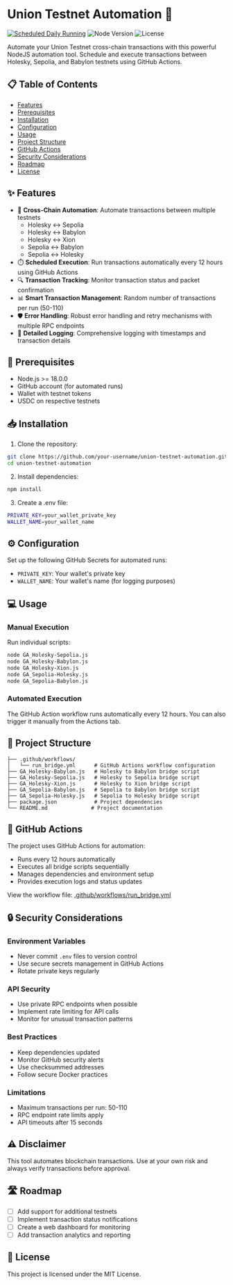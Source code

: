 # Union Testnet Automation 🔄

[![Scheduled Daily Running](https://github.com/4funnds/union-auto/actions/workflows/run_bridge.yml/badge.svg?event=schedule)](https://github.com/4funnds/union-auto/actions/workflows/run_bridge.yml)
![Node Version](https://img.shields.io/badge/node-%3E%3D18.0.0-brightgreen?style=flat-square)
![License](https://img.shields.io/badge/license-MIT-blue?style=flat-square)

Automate your Union Testnet cross-chain transactions with this powerful NodeJS automation tool. Schedule and execute transactions between Holesky, Sepolia, and Babylon testnets using GitHub Actions.

## 📋 Table of Contents

- [Features](#features)
- [Prerequisites](#prerequisites)
- [Installation](#installation)
- [Configuration](#configuration)
- [Usage](#usage)
- [Project Structure](#project-structure)
- [GitHub Actions](#github-actions)
- [Security Considerations](#security-considerations)
- [Roadmap](#roadmap)
- [License](#license)

## ✨ Features

- 🔄 **Cross-Chain Automation**: Automate transactions between multiple testnets
  - Holesky ↔️ Sepolia
  - Holesky ↔️ Babylon
  - Holesky ↔️ Xion
  - Sepolia ↔️ Babylon
  - Sepolia ↔️ Holesky
- ⏱️ **Scheduled Execution**: Run transactions automatically every 12 hours using GitHub Actions
- 🔍 **Transaction Tracking**: Monitor transaction status and packet confirmation
- 📊 **Smart Transaction Management**: Random number of transactions per run (50-110)
- 🛡️ **Error Handling**: Robust error handling and retry mechanisms with multiple RPC endpoints
- 📝 **Detailed Logging**: Comprehensive logging with timestamps and transaction details

## 🚀 Prerequisites

- Node.js >= 18.0.0
- GitHub account (for automated runs)
- Wallet with testnet tokens
- USDC on respective testnets

## 📥 Installation

1. Clone the repository:
```bash
git clone https://github.com/your-username/union-testnet-automation.git
cd union-testnet-automation
```

2. Install dependencies:
```bash
npm install
```

3. Create a .env file:
```bash
PRIVATE_KEY=your_wallet_private_key
WALLET_NAME=your_wallet_name
```

## ⚙️ Configuration

Set up the following GitHub Secrets for automated runs:

- `PRIVATE_KEY`: Your wallet's private key
- `WALLET_NAME`: Your wallet's name (for logging purposes)

## 💻 Usage

### Manual Execution

Run individual scripts:

```bash
node GA_Holesky-Sepolia.js
node GA_Holesky-Babylon.js
node GA_Holesky-Xion.js
node GA_Sepolia-Holesky.js
node GA_Sepolia-Babylon.js
```

### Automated Execution

The GitHub Action workflow runs automatically every 12 hours. You can also trigger it manually from the Actions tab.

## 📁 Project Structure

```
├── .github/workflows/
│   └── run_bridge.yml      # GitHub Actions workflow configuration
├── GA_Holesky-Babylon.js   # Holesky to Babylon bridge script
├── GA_Holesky-Sepolia.js   # Holesky to Sepolia bridge script
├── GA_Holesky-Xion.js      # Holesky to Xion bridge script
├── GA_Sepolia-Babylon.js   # Sepolia to Babylon bridge script
├── GA_Sepolia-Holesky.js   # Sepolia to Holesky bridge script
├── package.json            # Project dependencies
└── README.md              # Project documentation
```

## 🤖 GitHub Actions

The project uses GitHub Actions for automation:

- Runs every 12 hours automatically
- Executes all bridge scripts sequentially
- Manages dependencies and environment setup
- Provides execution logs and status updates

View the workflow file: [.github/workflows/run_bridge.yml](.github/workflows/run_bridge.yml)

## 🔒 Security Considerations

### Environment Variables
- Never commit `.env` files to version control
- Use secure secrets management in GitHub Actions
- Rotate private keys regularly

### API Security
- Use private RPC endpoints when possible
- Implement rate limiting for API calls
- Monitor for unusual transaction patterns

### Best Practices
- Keep dependencies updated
- Monitor GitHub security alerts
- Use checksummed addresses
- Follow secure Docker practices

### Limitations
- Maximum transactions per run: 50-110
- RPC endpoint rate limits apply
- API timeouts after 15 seconds

## ⚠️ Disclaimer
This tool automates blockchain transactions. Use at your own risk and always verify transactions before approval.

## 🛣️ Roadmap

- [ ] Add support for additional testnets
- [ ] Implement transaction status notifications
- [ ] Create a web dashboard for monitoring
- [ ] Add transaction analytics and reporting

## 📄 License

This project is licensed under the MIT License.